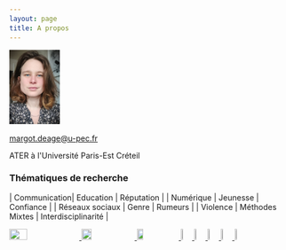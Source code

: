 ```yaml
---
layout: page
title: A propos
---
```


<img alt="Margot Déage" src="WhatsApp Image 2021-06-08 at 16.13.09.jpeg"  width="18%" height="18%" />
                                                                                             
                                                                                             
margot.deage@u-pec.fr

ATER à l'Université Paris-Est Créteil


### Thématiques de recherche

| Communication| Education  | Réputation  | 
| Numérique | Jeunesse  | Confiance | 
| Réseaux sociaux  | Genre | Rumeurs  | 
| Violence | Méthodes Mixtes  | Interdisciplinarité |

<a href="https://lirtes.u-pec.fr/">
<img src="https://lirtes.u-pec.fr/uas/lirtes/LOGO_MOBILE/2018-Logo-LIRTES.svg" width="25%" height="25%">
</a>
<a href="https://www.gemass.fr/member/deage-margot/">
<img src="https://lh3.googleusercontent.com/proxy/dXXSc4Ks4xzMeJC8EM9WUoai0GilvAQtcCUZx8Yvn-NT5kwLSwdPejiFHiICSd85YySAFclx3zhKhnqw26KWKI9wijyVaB2M14uYKB2aBZNcQsSjMuKvHTYpYvWUogf9ewJx4AU" width="19%" height="19%">
</a>
<a href="https://philomel.hypotheses.org/annuaire/profil-de-margot-deage">
<img src="http://philomel.hypotheses.org/files/2019/04/logo-philomel-2-500x310.png" width="15%" height="15%">
</a>
 
<a href="https://scholar.google.fr/citations?user=CwkHhTcAAAAJ&hl=fr">
<img src="https://upload.wikimedia.org/wikipedia/commons/thumb/c/c7/Google_Scholar_logo.svg/2048px-Google_Scholar_logo.svg.png"  width="4%" height="4%">
</a>
<a href="https://www.researchgate.net/profile/Margot-Deage">
<img src="https://upload.wikimedia.org/wikipedia/commons/thumb/5/5e/ResearchGate_icon_SVG.svg/1200px-ResearchGate_icon_SVG.svg.png"  width="4%" height="4%">
</a>
<a href="https://www.linkedin.com/in/margot-d%C3%A9age-435a3a170/?originalSubdomain=fr">
<img src="https://pcdn.sharethis.com/wp-content/themes/sharethis-custom/assets/images/linkedinimg%20copy.png" width="4%" height="4%">
</a>
<a href="https://u-pec.academia.edu/MargotD%C3%A9age">
<img src="https://image.flaticon.com/icons/png/512/2111/2111319.png" width="4%" height="4%">
</a>
<a href="https://twitter.com/stalkologist">
<img src="https://pcdn.sharethis.com/wp-content/themes/sharethis-custom/assets/images/twitterimg%20copy.png" width="4%" height="4%" >
</a>
